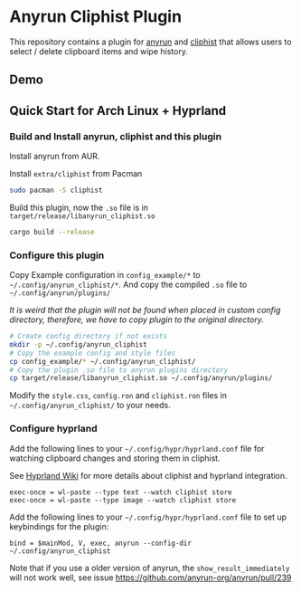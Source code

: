# Anyrun Cliphist Plugin

This repository contains a plugin for [anyrun](https://github.com/anyrun-org/anyrun) and [cliphist](https://github.com/aa11653/anyrun-cliphist-plugin) that allows users to select / delete clipboard items and wipe history.

## Demo

## Quick Start for Arch Linux + Hyprland

### Build and Install anyrun, cliphist and this plugin

Install anyrun from AUR. 

Install `extra/cliphist` from Pacman
```bash
sudo pacman -S cliphist
```

Build this plugin, now the `.so` file is in `target/release/libanyrun_cliphist.so`
```bash
cargo build --release
```

### Configure this plugin

Copy Example configuration in `config_example/*` to `~/.config/anyrun_cliphist/*`. And copy the compiled `.so` file to `~/.config/anyrun/plugins/`

*It is weird that the plugin will not be found when placed in custom config directory, therefore, we have to copy plugin to the original directory.*

```bash
# Create config directory if not exists
mkdir -p ~/.config/anyrun_cliphist
# Copy the example config and style files
cp config_example/* ~/.config/anyrun_cliphist/
# Copy the plugin .so file to anyrun plugins directory
cp target/release/libanyrun_cliphist.so ~/.config/anyrun/plugins/
```

Modify the `style.css`, `config.ron` and `cliphist.ron` files in `~/.config/anyrun_cliphist/` to your needs.

### Configure hyprland

Add the following lines to your `~/.config/hypr/hyprland.conf` file for watching clipboard changes and storing them in cliphist.

See [Hyprland Wiki](https://wiki.hypr.land/Useful-Utilities/Clipboard-Managers/#cliphist) for more details about cliphist and hyprland integration.

```
exec-once = wl-paste --type text --watch cliphist store
exec-once = wl-paste --type image --watch cliphist store
```

Add the following lines to your `~/.config/hypr/hyprland.conf` file to set up keybindings for the plugin:

```
bind = $mainMod, V, exec, anyrun --config-dir ~/.config/anyrun_cliphist
```

Note that if you use a older version of anyrun, the `show_result_immediately` will not work well, see issue https://github.com/anyrun-org/anyrun/pull/239
